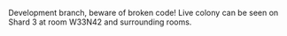 Development branch, beware of broken code!
Live colony can be seen on Shard 3 at room W33N42 and surrounding rooms.
